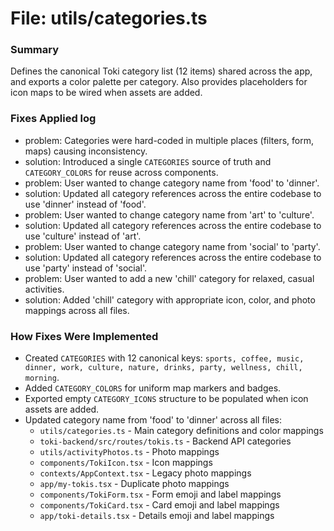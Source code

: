 # File: utils/categories.ts

### Summary
Defines the canonical Toki category list (12 items) shared across the app, and exports a color palette per category. Also provides placeholders for icon maps to be wired when assets are added.

### Fixes Applied log
- problem: Categories were hard-coded in multiple places (filters, form, maps) causing inconsistency.
- solution: Introduced a single `CATEGORIES` source of truth and `CATEGORY_COLORS` for reuse across components.
- problem: User wanted to change category name from 'food' to 'dinner'.
- solution: Updated all category references across the entire codebase to use 'dinner' instead of 'food'.
- problem: User wanted to change category name from 'art' to 'culture'.
- solution: Updated all category references across the entire codebase to use 'culture' instead of 'art'.
- problem: User wanted to change category name from 'social' to 'party'.
- solution: Updated all category references across the entire codebase to use 'party' instead of 'social'.
- problem: User wanted to add a new 'chill' category for relaxed, casual activities.
- solution: Added 'chill' category with appropriate icon, color, and photo mappings across all files.

### How Fixes Were Implemented
- Created `CATEGORIES` with 12 canonical keys: `sports, coffee, music, dinner, work, culture, nature, drinks, party, wellness, chill, morning`.
- Added `CATEGORY_COLORS` for uniform map markers and badges.
- Exported empty `CATEGORY_ICONS` structure to be populated when icon assets are added.
- Updated category name from 'food' to 'dinner' across all files:
  - `utils/categories.ts` - Main category definitions and color mappings
  - `toki-backend/src/routes/tokis.ts` - Backend API categories
  - `utils/activityPhotos.ts` - Photo mappings
  - `components/TokiIcon.tsx` - Icon mappings
  - `contexts/AppContext.tsx` - Legacy photo mappings
  - `app/my-tokis.tsx` - Duplicate photo mappings
  - `components/TokiForm.tsx` - Form emoji and label mappings
  - `components/TokiCard.tsx` - Card emoji and label mappings
  - `app/toki-details.tsx` - Details emoji and label mappings